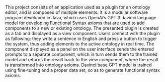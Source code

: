 This project consists of an application used as a plugin for an ontology editor, and is composed of multiple elements. 
It is a modular software program developed in Java, which uses OpenAi’s GPT 3 davinci language model for developing Functional Syntax axioms that are used to add components to a new or existing ontology.
The presented plugin is created as a tab and displayed as a view component. 
Users connect with the plugin as following: they write a sentence in English and press a button to trigger the system, thus adding elements to the active ontology in real time. 
The component displayed as a panel on the user interface sends the entered prompts to a separate component, which in turn sends them to the trained model and returns the result back to the view component, where the result is transformed into ontology axioms. 
Davinci base GPT model is trained using fine-tuning and a proper data set, so as to generate functional syntax axioms.
